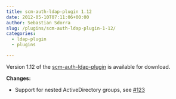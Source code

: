 ```yaml
---
title: scm-auth-ldap-plugin 1.12
date: 2012-05-10T07:11:06+00:00
author: Sebastian Sdorra
slug: /plugins/scm-auth-ldap-plugin-1-12/
categories:
  - ldap-plugin
  - plugins

---
```

Version 1.12 of the <a title="scm-auth-ldap-plugin" href="https://bitbucket.org/tludewig/scm-auth-ldap-plugin" target="_blank">scm-auth-ldap-plugin</a> is available for download.

**Changes:**

- Support for nested ActiveDirectory groups, see <a title="Issue 123" href="https://bitbucket.org/sdorra/scm-manager/issue/123/ad-nested-groups-not-working" target="_blank">#123</a>

